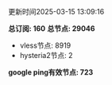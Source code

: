 更新时间2025-03-15 13:09:16

**总订阅: 160**
**总节点: 29046**
- vless节点: 8919
- hysteria2节点: 2

**google ping有效节点: 723**

